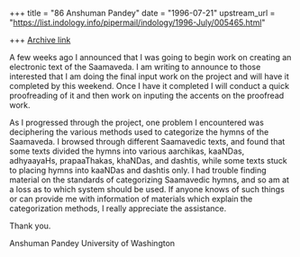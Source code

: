 +++
title = "86 Anshuman Pandey"
date = "1996-07-21"
upstream_url = "https://list.indology.info/pipermail/indology/1996-July/005465.html"

+++
[Archive link](https://list.indology.info/pipermail/indology/1996-July/005465.html)


A few weeks ago I announced that I was going to begin work on creating an
electronic text of the Saamaveda. I am writing to announce to those
interested that I am doing the final input work on the project and will
have it completed by this weekend. Once I have it completed I will conduct
a quick proofreading of it and then work on inputing the accents on the
proofread work.

As I progressed through the project, one problem I encountered was
deciphering the various methods used to categorize the hymns of the
Saamaveda. I browsed through different Saamavedic texts, and found that
some texts divided the hymns into various aarchikas, kaaNDas, adhyaayaHs,
prapaaThakas, khaNDas, and dashtis, while some texts stuck to placing
hymns into kaaNDas and dashtis only. I had trouble finding material on the
standards of categorizing Saamavedic hymns, and so am at a loss as to
which system should be used. If anyone knows of such things or can provide
me with information of materials which explain the categorization methods,
I really appreciate the assistance.

Thank you.

Anshuman Pandey
University of Washington







